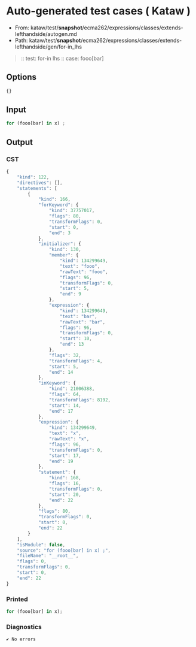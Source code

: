 # Auto-generated test cases ( Kataw )
- From: kataw/test/__snapshot__/ecma262/expressions/classes/extends-lefthandside/autogen.md
- Path: kataw/test/__snapshot__/ecma262/expressions/classes/extends-lefthandside/gen/for-in_lhs
> :: test: for-in lhs
> :: case: fooo[bar]
## Options

`````js
{}
`````
## Input

`````js
for (fooo[bar] in x) ;
`````
## Output

### CST

```javascript
{
    "kind": 122,
    "directives": [],
    "statements": [
        {
            "kind": 166,
            "forKeyword": {
                "kind": 37757017,
                "flags": 80,
                "transformFlags": 0,
                "start": 0,
                "end": 3
            },
            "initializer": {
                "kind": 130,
                "member": {
                    "kind": 134299649,
                    "text": "fooo",
                    "rawText": "fooo",
                    "flags": 96,
                    "transformFlags": 0,
                    "start": 5,
                    "end": 9
                },
                "expression": {
                    "kind": 134299649,
                    "text": "bar",
                    "rawText": "bar",
                    "flags": 96,
                    "transformFlags": 0,
                    "start": 10,
                    "end": 13
                },
                "flags": 32,
                "transformFlags": 4,
                "start": 5,
                "end": 14
            },
            "inKeyword": {
                "kind": 21006388,
                "flags": 64,
                "transformFlags": 8192,
                "start": 14,
                "end": 17
            },
            "expression": {
                "kind": 134299649,
                "text": "x",
                "rawText": "x",
                "flags": 96,
                "transformFlags": 0,
                "start": 17,
                "end": 19
            },
            "statement": {
                "kind": 168,
                "flags": 16,
                "transformFlags": 0,
                "start": 20,
                "end": 22
            },
            "flags": 80,
            "transformFlags": 0,
            "start": 0,
            "end": 22
        }
    ],
    "isModule": false,
    "source": "for (fooo[bar] in x) ;",
    "fileName": "__root__",
    "flags": 0,
    "transformFlags": 0,
    "start": 0,
    "end": 22
}
```

### Printed

```javascript
for (fooo[bar] in x);
```

### Diagnostics

```javascript
✔ No errors
```

